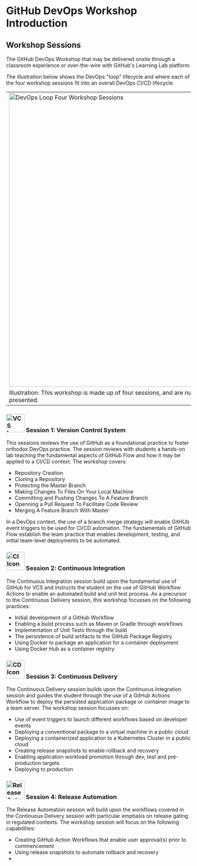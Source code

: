 # GitHub DevOps Workshop Introduction

## Workshop Sessions

The GitHub DevOps Workshop that may be delivered onsite through a classroom experience or over-the-wire with GitHub's Learning Lab platform.

The illustration below shows the DevOps "loop" lifecycle and where each of the four workshop sessions fit into an overall DevOps CI/CD lifecycle.

<table>
<tr><td>
<img width="800" alt="DevOps Loop Four Workshop Sessions" src="https://user-images.githubusercontent.com/43185011/64963440-41485000-d867-11e9-83cf-553d3ad9997f.png">
</td></tr>
<tr><td>
Illustration: This workshop is made up of four sessions, and are numbered above in the order they are presented.
</tr></td>
</table>

### <img width="50" alt="VCS Icon" src="https://user-images.githubusercontent.com/43185011/64966047-13b1d580-d86c-11e9-9684-e8b521f0525b.png"> Session 1: Version Control System 

This sessions reviews the use of GitHub as a foundational practice to foster orthodox DevOps practice. The session reviews with students a hands-on lab teaching the fundamental aspects of GitHub Flow and how it may be applied to a CI/CD context. The workshop covers:

- Repository Creation
- Cloning a Repository
- Protecting the Master Branch
- Making Changes To Files On Your Local Machine
- Committing and Pushing Changes To A Feature Branch
- Openning a Pull Request To Facilitate Code Review
- Merging A Feature Branch With Master

In a DevOps context, the use of a branch merge strategy will enable GitHUb event triggers to be used for CI/CD automation. The fundamentals of GitHub Flow establish the team practice that enables development, testing, and initial team-level deployments to be automated.


### <img width="50" alt="CI Icon" src="https://user-images.githubusercontent.com/43185011/64965672-6ccd3980-d86b-11e9-9904-9a8dfb9c5b22.png"> Session 2: Continuous Integration

The Continuous Integration session build upon the fundamental use of GitHub for VCS and instructs the student on the use of GitHub Workflow Actions to enable an automated build and unit test process. As a precursor to the Continuous Delivery session, this workshop focusses on the following practices:

- Initial development of a GitHub Workflow
- Enabling a build process such as Maven or Gradle through workflows
- Implementation of Unit Tests through the build
- The persistence of build artifacts to the GitHub Package Registry
- Using Docker to package an application for a container deployment
- Using Docker Hub as a container registry


### <img width="50" alt="CD Icon" src="https://user-images.githubusercontent.com/43185011/64966709-47412f80-d86d-11e9-85a6-db603eefde29.png"> Session 3: Continuous Delivery

The Continuous Delivery session builds upon the Continuous Integration session and guides the student through the use of a GitHub Actions Workflow to deploy the persisted application package or container image to a team server. The workshop session focusses on:

- Use of event triggers to launch different workflows based on developer events
- Deploying a conventional package to a virtual machine in a public cloud
- Deploying a containerized application to a Kubernetes Cluster in a public cloud
- Creating release snapshots to enable rollback and recovery
- Enabling application workload promotion through dev, test and pre-production targets
- Deploying to production

### <img width="50" alt="Release Automation" src="https://user-images.githubusercontent.com/43185011/64967417-75733f00-d86e-11e9-95e7-796965bd9e1a.png"> Session 4: Release Automation

The Release Automation session will build upon the workflows covered in the Continuous Delivery session with particular emphasis on release gating in regulated contexts. The workshop session will focus on the following capabilities:

- Creating GitHub Action Workflows that enable user approval(s) prior to commencement
- Using release snapshots to automate rollback and recovery
- 

